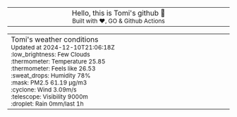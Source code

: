 
<div align="center">
<table>
<tbody>
<td align="center">
<img width="2000" height="0"><br>
Hello, this is Tomi's github 👋<br>
<sup>Built with ❤️, GO & Github Actions</sup><br>
<img width="2000" height="0">
</td>
</tbody>
</table>
</div>
<table>
<tbody>
<td align="left">
<img width="2000" height="0"><br>
Tomi's weather conditions<br>
<sup>Updated at 2024-12-10T21:06:18Z</sup><br>
<sup>:low_brightness: Few Clouds</sup><br>
<sup>:thermometer: Temperature 25.85 </sup><br>
<sup>:thermometer: Feels like 26.53</sup><br>
<sup>:sweat_drops: Humidity 78%</sup><br>
<sup>:mask: PM2.5 61.19 μg/m3</sup><br>
<sup>:cyclone: Wind 3.09m/s </sup><br>
<sup>:telescope: Visibility 9000m </sup><br>
<sup>:droplet: Rain 0mm/last 1h </sup><br>
<img width="2000" height="0">
</td>
<td align="left">
<img width="2000" height="0"><br>
<br>
<img width="2000" height="0">
</td>
</tbody>
</table>
</div>
    